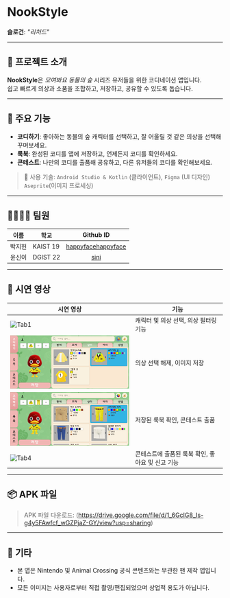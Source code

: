 # NookStyle

**슬로건**: _"리처드"_

---

## 📱 프로젝트 소개

**NookStyle**은 _모여봐요 동물의 숲_ 시리즈 유저들을 위한 코디네이션 앱입니다.  
쉽고 빠르게 의상과 소품을 조합하고, 저장하고, 공유할 수 있도록 돕습니다.

---

## 🌟 주요 기능

- **코디하기**: 좋아하는 동물의 숲 캐릭터를 선택하고, 잘 어울릴 것 같은 의상을 선택해 꾸며보세요.
- **룩북**: 완성된 코디를 앱에 저장하고, 언제든지 코디를 확인하세요.
- **콘테스트**: 나만의 코디를 출품해 공유하고, 다른 유저들의 코디를 확인해보세요.

> 📌 사용 기술: `Android Studio & Kotlin` (클라이언트), `Figma` (UI 디자인) `Aseprite`(이미지 프로세싱)

---

## 👨‍👩‍👧‍👦 팀원

| 이름 | 학교 | Github ID | 
|------|------|:------:|
| 박지헌 | KAIST 19 | [happyfacehappyface](https://github.com/happyfacehappyface) |
| 윤신이 | DGIST 22 | [sini](https://github.com/tlsdl6942) |

---

## 📸 시연 영상

| 시연 영상 | 기능 |
|-------------|------|
| <img src="screenshots/p1.gif" width="400" alt="Tab1"> | 캐릭터 및 의상 선택, 의상 필터링 기능 |
| <img src="screenshots/p2.gif" width="400" alt="Tab2"> | 의상 선택 해제, 이미지 저장 |
| <img src="screenshots/p3.gif" width="400" alt="Tab3"> | 저장된 룩북 확인, 콘테스트 출품 |
| <img src="screenshots/p4.gif" width="400" alt="Tab4"> | 콘테스트에 출품된 룩북 확인, 좋아요 및 신고 기능 |

---

## 📦 APK 파일

> APK 파일 다운로드: (https://drive.google.com/file/d/1_6GcIG8_Is-g4y5FAwfcf_wGZPjaZ-GY/view?usp=sharing)

---

## 📌 기타

- 본 앱은 Nintendo 및 Animal Crossing 공식 콘텐츠와는 무관한 팬 제작 앱입니다.
- 모든 이미지는 사용자로부터 직접 촬영/편집되었으며 상업적 용도가 아닙니다.
